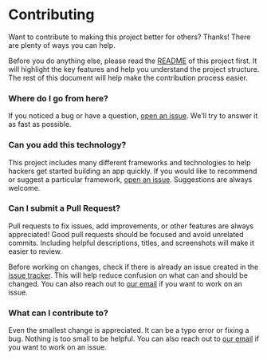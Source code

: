 # Contributing

Want to contribute to making this project better for others? Thanks! There are plenty of ways you can help.

Before you do anything else, please read the [README](https://github.com/MLH/mlh-hackathon-flask-starter) of this project first. It will highlight the key features and help you understand the project structure. The rest of this document will help make the contribution process easier.

### Where do I go from here?

If you noticed a bug or have a question, [open an issue](https://github.com/MLH/mlh-hackathon-flask-starter/issues). We'll try to answer it as fast as possible.

### Can you add this technology?

This project includes many different frameworks and technologies to help hackers get started building an app quickly. If you would like to recommend or suggest a particular framework, [open an issue](https://github.com/MLH/mlh-hackathon-flask-starter/issues). Suggestions are always welcome.

### Can I submit a Pull Request?

Pull requests to fix issues, add improvements, or other features are always appreciated! Good pull requests should be focused and avoid unrelated commits. Including helpful descriptions, titles, and screenshots will make it easier to review.

Before working on changes, check if there is already an issue created in the [issue tracker](https://github.com/MLH/mlh-hackathon-flask-starter/issues). This will help reduce confusion on what can and should be changed. You can also reach out to [our email](mailto:hi@mlh.io) if you want to work on an issue.

### What can I contribute to?

Even the smallest change is appreciated. It can be a typo error or fixing a bug. Nothing is too small to be helpful. You can also reach out to [our email](mailto:hi@mlh.io) if you want to work on an issue.
